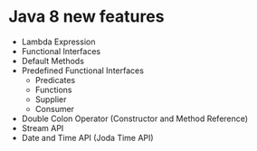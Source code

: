 # Java 8 new features
  - Lambda Expression
  - Functional Interfaces
  - Default Methods
  - Predefined Functional Interfaces
    - Predicates
    - Functions
    - Supplier
    - Consumer
  - Double Colon Operator (Constructor and Method Reference)
  - Stream API
  - Date and Time API (Joda Time API)
